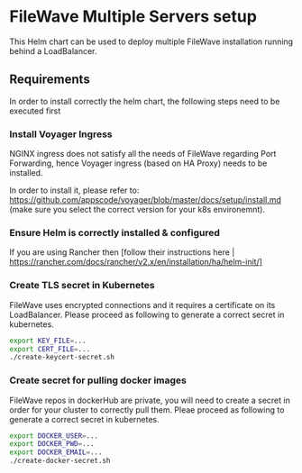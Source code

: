 # FileWave Multiple Servers setup
This Helm chart can be used to deploy multiple FileWave installation running behind a LoadBalancer. 

## Requirements
In order to install correctly the helm chart, the following steps need to be executed first

### Install Voyager Ingress
NGINX ingress does not satisfy all the needs of FileWave regarding Port Forwarding, hence Voyager ingress (based on HA Proxy) needs to be installed.

In order to install it, please refer to: https://github.com/appscode/voyager/blob/master/docs/setup/install.md (make sure you select the correct version for your k8s environemnt).

### Ensure Helm is correctly installed & configured
If you are using Rancher then [follow their instructions here | https://rancher.com/docs/rancher/v2.x/en/installation/ha/helm-init/]

### Create TLS secret in Kubernetes
FileWave uses encrypted connections and it requires a certificate on its LoadBalancer. Please proceed as following to generate a correct secret in kubernetes.

```bash
export KEY_FILE=...
export CERT_FILE=...
./create-keycert-secret.sh
```

### Create secret for pulling docker images
FileWave repos in dockerHub are private, you will need to create a secret in order for your cluster to correctly pull them. Pleae proceed as following to generate a correct secret in kubernetes.

```bash
export DOCKER_USER=...
export DOCKER_PWD=...
export DOCKER_EMAIL=...
./create-docker-secret.sh
```
